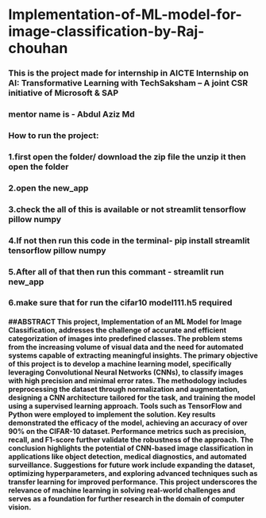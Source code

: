 # Implementation-of-ML-model-for-image-classification-by-Raj-chouhan

### This is the project made for internship in AICTE Internship on AI: Transformative Learning with TechSaksham – A joint CSR initiative of Microsoft & SAP

### mentor name is - Abdul Aziz Md

### How to run the project:
### 1.first open the folder/ download the zip file the unzip it then open the folder
### 2.open the new_app
### 3.check the all of this is available or not streamlit tensorflow pillow numpy
### 4.If not then run this code in the terminal- pip install streamlit tensorflow pillow numpy
### 5.After all of that then run this commant - streamlit run new_app
### 6.make sure that for run the cifar10 model111.h5 required


#### ##ABSTRACT This project, Implementation of an ML Model for Image Classification, addresses the challenge of accurate and efficient categorization of images into predefined classes. The problem stems from the increasing volume of visual data and the need for automated systems capable of extracting meaningful insights. The primary objective of this project is to develop a machine learning model, specifically leveraging Convolutional Neural Networks (CNNs), to classify images with high precision and minimal error rates. The methodology includes preprocessing the dataset through normalization and augmentation, designing a CNN architecture tailored for the task, and training the model using a supervised learning approach. Tools such as TensorFlow and Python were employed to implement the solution. Key results demonstrated the efficacy of the model, achieving an accuracy of over 90% on the CIFAR-10 dataset. Performance metrics such as precision, recall, and F1-score further validate the robustness of the approach. The conclusion highlights the potential of CNN-based image classification in applications like object detection, medical diagnostics, and automated surveillance. Suggestions for future work include expanding the dataset, optimizing hyperparameters, and exploring advanced techniques such as transfer learning for improved performance. This project underscores the relevance of machine learning in solving real-world challenges and serves as a foundation for further research in the domain of computer vision.
